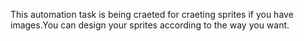This automation task is being craeted for craeting sprites if you have images.You can design your sprites according to the way you want.
